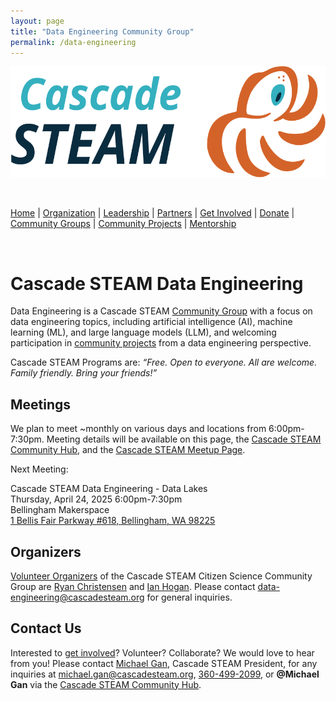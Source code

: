 ```yaml
---
layout: page
title: "Data Engineering Community Group"
permalink: /data-engineering
---
```

<style>
  .header {
	display: none;
  }
  .footer {
	display: none;
  }
</style>

<p align="center"><img src="/assets/images/Cascade_STEAM_horizontal_logo_primary.svg" width="600" height="178" /></p>

<br>

[Home](/) | [Organization](/organization) | [Leadership](/leadership) | [Partners](/partners) | [Get Involved](/get-involved) | [Donate](/donate) | [Community Groups](/community-groups) | [Community Projects](/community-projects) | [Mentorship](/mentorship)

<br>

# Cascade STEAM Data Engineering

Data Engineering is a Cascade STEAM [Community Group](/community-groups) with a focus on data engineering topics, including artificial intelligence (AI), machine learning (ML), and large language models (LLM), and welcoming participation in [community projects](/community-projects) from a data engineering perspective.

Cascade STEAM Programs are: *“Free. Open to everyone. All are welcome. Family friendly. Bring your friends\!”*

## Meetings

We plan to meet \~monthly on various days and locations from 6:00pm-7:30pm. Meeting details will be available on this page, the [Cascade STEAM Community Hub](http://hub.cascadesteam.org), and the [Cascade STEAM Meetup Page](https://www.meetup.com/cascadesteam).

Next Meeting:

Cascade STEAM Data Engineering \- Data Lakes<br>
Thursday, April 24, 2025 6:00pm-7:30pm<br>
Bellingham Makerspace<br>
[1 Bellis Fair Parkway \#618, Bellingham, WA 98225](https://www.google.com/maps/place/1+Bellis+Fair+Pkwy+%23+618,+Bellingham,+WA+98226/)

## Organizers

[Volunteer Organizers](/leadership) of the Cascade STEAM Citizen Science Community Group are [Ryan Christensen](https://www.linkedin.com/in/rpchristensen/) and [Ian Hogan](https://www.linkedin.com/in/ianh007/). Please contact [data-engineering@cascadesteam.org](mailto:data-engineering@cascadesteam.org) for general inquiries.

## Contact Us

Interested to [get involved](/get-involved)? Volunteer? Collaborate? We would love to hear from you! Please contact [Michael Gan](https://www.linkedin.com/in/michaelbgan), Cascade STEAM President, for any inquiries at [michael.gan@cascadesteam.org](mailto:michael.gan@cascadesteam.org), [360-499-2099](tel:3604992099), or **@Michael Gan** via the [Cascade STEAM Community Hub](http://hub.cascadesteam.org).
